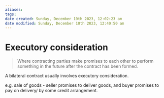 ```yaml
---
aliases: 
tags: 
date created: Sunday, December 10th 2023, 12:02:23 am
date modified: Sunday, December 10th 2023, 12:40:50 am
---
```


# Executory consideration

> Where contracting parties make promises to each other to perform something in the future after the contract has been formed.

A bilateral contract usually involves executory consideration.

e.g. sale of goods - seller promises to deliver goods, and buyer promises to pay on delivery/ by some credit arrangement.

